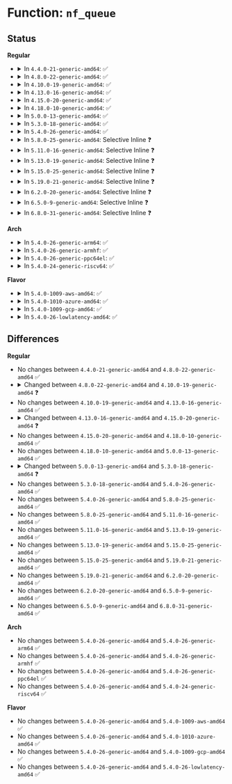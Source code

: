 # Function: <code>nf_queue</code>

## Status
<b>Regular</b>
<ul>
<li>
<details>
<summary>In <code>4.4.0-21-generic-amd64</code>: ✅</summary>

```c
int nf_queue(struct sk_buff * skb, struct nf_hook_ops * elem, struct nf_hook_state * state, unsigned int queuenum)
```

```json
{
  "name": "nf_queue",
  "collision_type": "Unique Global",
  "inline_type": "No",
  "funcs": [
    {
      "addr": 18446744071586523088,
      "name": "nf_queue",
      "external": true,
      "loc": "net/netfilter/nf_queue.c:116",
      "file": "net/netfilter/nf_queue.c",
      "inline": "seen, unknown",
      "caller_inline": [],
      "caller_func": [
        "net/netfilter/core.c:nf_hook_slow",
        "net/netfilter/nf_queue.c:nf_reinject"
      ]
    }
  ],
  "symbols": [
    {
      "addr": 18446744071586523088,
      "name": "nf_queue",
      "section": ".text",
      "bind": "STB_GLOBAL",
      "size": 386
    }
  ]
}
```
</details>
</li>
<li>
<details>
<summary>In <code>4.8.0-22-generic-amd64</code>: ✅</summary>

```c
int nf_queue(struct sk_buff * skb, struct nf_hook_ops * elem, struct nf_hook_state * state, unsigned int queuenum)
```

```json
{
  "name": "nf_queue",
  "collision_type": "Unique Global",
  "inline_type": "No",
  "funcs": [
    {
      "addr": 18446744071586965744,
      "name": "nf_queue",
      "external": true,
      "loc": "net/netfilter/nf_queue.c:114",
      "file": "net/netfilter/nf_queue.c",
      "inline": "seen, unknown",
      "caller_inline": [],
      "caller_func": [
        "net/netfilter/core.c:nf_hook_slow",
        "net/netfilter/nf_queue.c:nf_reinject"
      ]
    }
  ],
  "symbols": [
    {
      "addr": 18446744071586965744,
      "name": "nf_queue",
      "section": ".text",
      "bind": "STB_GLOBAL",
      "size": 379
    }
  ]
}
```
</details>
</li>
<li>
<details>
<summary>In <code>4.10.0-19-generic-amd64</code>: ✅</summary>

```c
int nf_queue(struct sk_buff * skb, struct nf_hook_state * state, struct nf_hook_entry * * entryp, unsigned int verdict)
```

```json
{
  "name": "nf_queue",
  "collision_type": "Unique Global",
  "inline_type": "No",
  "funcs": [
    {
      "addr": 18446744071587160512,
      "name": "nf_queue",
      "external": true,
      "loc": "net/netfilter/nf_queue.c:161",
      "file": "net/netfilter/nf_queue.c",
      "inline": "seen, unknown",
      "caller_inline": [],
      "caller_func": [
        "net/netfilter/core.c:nf_hook_slow",
        "net/netfilter/nf_queue.c:nf_reinject"
      ]
    }
  ],
  "symbols": [
    {
      "addr": 18446744071587160512,
      "name": "nf_queue",
      "section": ".text",
      "bind": "STB_GLOBAL",
      "size": 398
    }
  ]
}
```
</details>
</li>
<li>
<details>
<summary>In <code>4.13.0-16-generic-amd64</code>: ✅</summary>

```c
int nf_queue(struct sk_buff * skb, struct nf_hook_state * state, struct nf_hook_entry * * entryp, unsigned int verdict)
```

```json
{
  "name": "nf_queue",
  "collision_type": "Unique Global",
  "inline_type": "No",
  "funcs": [
    {
      "addr": 18446744071587291856,
      "name": "nf_queue",
      "external": true,
      "loc": "net/netfilter/nf_queue.c:164",
      "file": "net/netfilter/nf_queue.c",
      "inline": "seen, unknown",
      "caller_inline": [],
      "caller_func": [
        "net/netfilter/core.c:nf_hook_slow",
        "net/netfilter/nf_queue.c:nf_reinject"
      ]
    }
  ],
  "symbols": [
    {
      "addr": 18446744071587291856,
      "name": "nf_queue",
      "section": ".text",
      "bind": "STB_GLOBAL",
      "size": 388
    }
  ]
}
```
</details>
</li>
<li>
<details>
<summary>In <code>4.15.0-20-generic-amd64</code>: ✅</summary>

```c
int nf_queue(struct sk_buff * skb, struct nf_hook_state * state, const struct nf_hook_entries * entries, unsigned int index, unsigned int verdict)
```

```json
{
  "name": "nf_queue",
  "collision_type": "Unique Global",
  "inline_type": "No",
  "funcs": [
    {
      "addr": 18446744071587813328,
      "name": "nf_queue",
      "external": true,
      "loc": "net/netfilter/nf_queue.c:166",
      "file": "net/netfilter/nf_queue.c",
      "inline": "seen, unknown",
      "caller_inline": [],
      "caller_func": [
        "net/netfilter/core.c:nf_hook_slow",
        "net/netfilter/nf_queue.c:nf_reinject"
      ]
    }
  ],
  "symbols": [
    {
      "addr": 18446744071587813328,
      "name": "nf_queue",
      "section": ".text",
      "bind": "STB_GLOBAL",
      "size": 454
    }
  ]
}
```
</details>
</li>
<li>
<details>
<summary>In <code>4.18.0-10-generic-amd64</code>: ✅</summary>

```c
int nf_queue(struct sk_buff * skb, struct nf_hook_state * state, const struct nf_hook_entries * entries, unsigned int index, unsigned int verdict)
```

```json
{
  "name": "nf_queue",
  "collision_type": "Unique Global",
  "inline_type": "No",
  "funcs": [
    {
      "addr": 18446744071588156368,
      "name": "nf_queue",
      "external": true,
      "loc": "net/netfilter/nf_queue.c:211",
      "file": "net/netfilter/nf_queue.c",
      "inline": "seen, unknown",
      "caller_inline": [],
      "caller_func": [
        "net/netfilter/core.c:nf_hook_slow",
        "net/netfilter/nf_queue.c:nf_reinject"
      ]
    }
  ],
  "symbols": [
    {
      "addr": 18446744071588156368,
      "name": "nf_queue",
      "section": ".text",
      "bind": "STB_GLOBAL",
      "size": 654
    }
  ]
}
```
</details>
</li>
<li>
<details>
<summary>In <code>5.0.0-13-generic-amd64</code>: ✅</summary>

```c
int nf_queue(struct sk_buff * skb, struct nf_hook_state * state, const struct nf_hook_entries * entries, unsigned int index, unsigned int verdict)
```

```json
{
  "name": "nf_queue",
  "collision_type": "Unique Global",
  "inline_type": "No",
  "funcs": [
    {
      "addr": 18446744071588339584,
      "name": "nf_queue",
      "external": true,
      "loc": "net/netfilter/nf_queue.c:227",
      "file": "net/netfilter/nf_queue.c",
      "inline": "seen, unknown",
      "caller_inline": [],
      "caller_func": [
        "net/netfilter/core.c:nf_hook_slow",
        "net/netfilter/nf_queue.c:nf_reinject"
      ]
    }
  ],
  "symbols": [
    {
      "addr": 18446744071588339584,
      "name": "nf_queue",
      "section": ".text",
      "bind": "STB_GLOBAL",
      "size": 609
    }
  ]
}
```
</details>
</li>
<li>
<details>
<summary>In <code>5.3.0-18-generic-amd64</code>: ✅</summary>

```c
int nf_queue(struct sk_buff * skb, struct nf_hook_state * state, unsigned int index, unsigned int verdict)
```

```json
{
  "name": "nf_queue",
  "collision_type": "Unique Global",
  "inline_type": "No",
  "funcs": [
    {
      "addr": 18446744071588739744,
      "name": "nf_queue",
      "external": true,
      "loc": "net/netfilter/nf_queue.c:230",
      "file": "net/netfilter/nf_queue.c",
      "inline": "seen, unknown",
      "caller_inline": [],
      "caller_func": [
        "net/netfilter/core.c:nf_hook_slow",
        "net/netfilter/nf_queue.c:nf_reinject"
      ]
    }
  ],
  "symbols": [
    {
      "addr": 18446744071588739744,
      "name": "nf_queue",
      "section": ".text",
      "bind": "STB_GLOBAL",
      "size": 671
    }
  ]
}
```
</details>
</li>
<li>
<details>
<summary>In <code>5.4.0-26-generic-amd64</code>: ✅</summary>

```c
int nf_queue(struct sk_buff * skb, struct nf_hook_state * state, unsigned int index, unsigned int verdict)
```

```json
{
  "name": "nf_queue",
  "collision_type": "Unique Global",
  "inline_type": "No",
  "funcs": [
    {
      "addr": 18446744071588963536,
      "name": "nf_queue",
      "external": true,
      "loc": "net/netfilter/nf_queue.c:230",
      "file": "net/netfilter/nf_queue.c",
      "inline": "seen, unknown",
      "caller_inline": [],
      "caller_func": [
        "net/netfilter/core.c:nf_hook_slow",
        "net/netfilter/nf_queue.c:nf_reinject"
      ]
    }
  ],
  "symbols": [
    {
      "addr": 18446744071588963536,
      "name": "nf_queue",
      "section": ".text",
      "bind": "STB_GLOBAL",
      "size": 621
    }
  ]
}
```
</details>
</li>
<li>
<details>
<summary>In <code>5.8.0-25-generic-amd64</code>: Selective Inline ❓</summary>

```c
int nf_queue(struct sk_buff * skb, struct nf_hook_state * state, unsigned int index, unsigned int verdict)
```

```json
{
  "name": "nf_queue",
  "collision_type": "Unique Global",
  "inline_type": "Selective",
  "funcs": [
    {
      "addr": 18446744071589919833,
      "name": "nf_queue",
      "external": true,
      "loc": "net/netfilter/nf_queue.c:220",
      "file": "net/netfilter/nf_queue.c",
      "inline": "not declared, inlined",
      "caller_inline": [
        "net/netfilter/nf_queue.c:nf_reinject"
      ],
      "caller_func": [
        "net/netfilter/core.c:nf_hook_slow"
      ]
    }
  ],
  "symbols": [
    {
      "addr": 18446744071589919296,
      "name": "nf_queue",
      "section": ".text",
      "bind": "STB_GLOBAL",
      "size": 75
    }
  ]
}
```
</details>
</li>
<li>
<details>
<summary>In <code>5.11.0-16-generic-amd64</code>: Selective Inline ❓</summary>

```c
int nf_queue(struct sk_buff * skb, struct nf_hook_state * state, unsigned int index, unsigned int verdict)
```

```json
{
  "name": "nf_queue",
  "collision_type": "Unique Global",
  "inline_type": "Selective",
  "funcs": [
    {
      "addr": 18446744071589960776,
      "name": "nf_queue",
      "external": true,
      "loc": "net/netfilter/nf_queue.c:220",
      "file": "net/netfilter/nf_queue.c",
      "inline": "not declared, inlined",
      "caller_inline": [
        "net/netfilter/nf_queue.c:nf_reinject"
      ],
      "caller_func": [
        "net/netfilter/core.c:nf_hook_slow"
      ]
    }
  ],
  "symbols": [
    {
      "addr": 18446744071589960240,
      "name": "nf_queue",
      "section": ".text",
      "bind": "STB_GLOBAL",
      "size": 75
    }
  ]
}
```
</details>
</li>
<li>
<details>
<summary>In <code>5.13.0-19-generic-amd64</code>: Selective Inline ❓</summary>

```c
int nf_queue(struct sk_buff * skb, struct nf_hook_state * state, unsigned int index, unsigned int verdict)
```

```json
{
  "name": "nf_queue",
  "collision_type": "Unique Global",
  "inline_type": "Selective",
  "funcs": [
    {
      "addr": 18446744071589875544,
      "name": "nf_queue",
      "external": true,
      "loc": "net/netfilter/nf_queue.c:220",
      "file": "net/netfilter/nf_queue.c",
      "inline": "not declared, inlined",
      "caller_inline": [
        "net/netfilter/nf_queue.c:nf_reinject"
      ],
      "caller_func": [
        "net/netfilter/core.c:nf_hook_slow"
      ]
    }
  ],
  "symbols": [
    {
      "addr": 18446744071589875008,
      "name": "nf_queue",
      "section": ".text",
      "bind": "STB_GLOBAL",
      "size": 75
    }
  ]
}
```
</details>
</li>
<li>
<details>
<summary>In <code>5.15.0-25-generic-amd64</code>: Selective Inline ❓</summary>

```c
int nf_queue(struct sk_buff * skb, struct nf_hook_state * state, unsigned int index, unsigned int verdict)
```

```json
{
  "name": "nf_queue",
  "collision_type": "Unique Global",
  "inline_type": "Selective",
  "funcs": [
    {
      "addr": 18446744071590639117,
      "name": "nf_queue",
      "external": true,
      "loc": "net/netfilter/nf_queue.c:237",
      "file": "net/netfilter/nf_queue.c",
      "inline": "not declared, inlined",
      "caller_inline": [
        "net/netfilter/nf_queue.c:nf_reinject"
      ],
      "caller_func": [
        "net/netfilter/core.c:nf_hook_slow"
      ]
    }
  ],
  "symbols": [
    {
      "addr": 18446744071590638544,
      "name": "nf_queue",
      "section": ".text",
      "bind": "STB_GLOBAL",
      "size": 75
    }
  ]
}
```
</details>
</li>
<li>
<details>
<summary>In <code>5.19.0-21-generic-amd64</code>: Selective Inline ❓</summary>

```c
int nf_queue(struct sk_buff * skb, struct nf_hook_state * state, unsigned int index, unsigned int verdict)
```

```json
{
  "name": "nf_queue",
  "collision_type": "Unique Global",
  "inline_type": "Selective",
  "funcs": [
    {
      "addr": 18446744071592262922,
      "name": "nf_queue",
      "external": true,
      "loc": "net/netfilter/nf_queue.c:237",
      "file": "net/netfilter/nf_queue.c",
      "inline": "not declared, inlined",
      "caller_inline": [
        "net/netfilter/nf_queue.c:nf_reinject"
      ],
      "caller_func": [
        "net/netfilter/core.c:nf_hook_slow"
      ]
    }
  ],
  "symbols": [
    {
      "addr": 18446744071592262432,
      "name": "nf_queue",
      "section": ".text",
      "bind": "STB_GLOBAL",
      "size": 83
    }
  ]
}
```
</details>
</li>
<li>
<details>
<summary>In <code>6.2.0-20-generic-amd64</code>: Selective Inline ❓</summary>

```c
int nf_queue(struct sk_buff * skb, struct nf_hook_state * state, unsigned int index, unsigned int verdict)
```

```json
{
  "name": "nf_queue",
  "collision_type": "Unique Global",
  "inline_type": "Selective",
  "funcs": [
    {
      "addr": 18446744071594097528,
      "name": "nf_queue",
      "external": true,
      "loc": "net/netfilter/nf_queue.c:237",
      "file": "net/netfilter/nf_queue.c",
      "inline": "not declared, inlined",
      "caller_inline": [
        "net/netfilter/nf_queue.c:nf_reinject"
      ],
      "caller_func": [
        "net/netfilter/core.c:nf_hook_slow"
      ]
    }
  ],
  "symbols": [
    {
      "addr": 18446744071594097024,
      "name": "nf_queue",
      "section": ".text",
      "bind": "STB_GLOBAL",
      "size": 83
    }
  ]
}
```
</details>
</li>
<li>
<details>
<summary>In <code>6.5.0-9-generic-amd64</code>: Selective Inline ❓</summary>

```c
int nf_queue(struct sk_buff * skb, struct nf_hook_state * state, unsigned int index, unsigned int verdict)
```

```json
{
  "name": "nf_queue",
  "collision_type": "Unique Global",
  "inline_type": "Selective",
  "funcs": [
    {
      "addr": 18446744071594482645,
      "name": "nf_queue",
      "external": true,
      "loc": "net/netfilter/nf_queue.c:237",
      "file": "net/netfilter/nf_queue.c",
      "inline": "not declared, inlined",
      "caller_inline": [
        "net/netfilter/nf_queue.c:nf_reinject"
      ],
      "caller_func": [
        "net/netfilter/core.c:nf_hook_slow"
      ]
    }
  ],
  "symbols": [
    {
      "addr": 18446744071594482144,
      "name": "nf_queue",
      "section": ".text",
      "bind": "STB_GLOBAL",
      "size": 83
    }
  ]
}
```
</details>
</li>
<li>
<details>
<summary>In <code>6.8.0-31-generic-amd64</code>: Selective Inline ❓</summary>

```c
int nf_queue(struct sk_buff * skb, struct nf_hook_state * state, unsigned int index, unsigned int verdict)
```

```json
{
  "name": "nf_queue",
  "collision_type": "Unique Global",
  "inline_type": "Selective",
  "funcs": [
    {
      "addr": 18446744071595284869,
      "name": "nf_queue",
      "external": true,
      "loc": "net/netfilter/nf_queue.c:235",
      "file": "net/netfilter/nf_queue.c",
      "inline": "not declared, inlined",
      "caller_inline": [
        "net/netfilter/nf_queue.c:nf_reinject"
      ],
      "caller_func": [
        "net/netfilter/core.c:nf_hook_slow"
      ]
    }
  ],
  "symbols": [
    {
      "addr": 18446744071595284368,
      "name": "nf_queue",
      "section": ".text",
      "bind": "STB_GLOBAL",
      "size": 83
    }
  ]
}
```
</details>
</li>
</ul>
<b>Arch</b>
<ul>
<li>
<details>
<summary>In <code>5.4.0-26-generic-arm64</code>: ✅</summary>

```c
int nf_queue(struct sk_buff * skb, struct nf_hook_state * state, unsigned int index, unsigned int verdict)
```

```json
{
  "name": "nf_queue",
  "collision_type": "Unique Global",
  "inline_type": "No",
  "funcs": [
    {
      "addr": 18446603336502566256,
      "name": "nf_queue",
      "external": true,
      "loc": "net/netfilter/nf_queue.c:230",
      "file": "net/netfilter/nf_queue.c",
      "inline": "seen, unknown",
      "caller_inline": [],
      "caller_func": [
        "net/netfilter/core.c:nf_hook_slow",
        "net/netfilter/nf_queue.c:nf_reinject"
      ]
    }
  ],
  "symbols": [
    {
      "addr": 18446603336502566256,
      "name": "nf_queue",
      "section": ".text",
      "bind": "STB_GLOBAL",
      "size": 560
    }
  ]
}
```
</details>
</li>
<li>
<details>
<summary>In <code>5.4.0-26-generic-armhf</code>: ✅</summary>

```c
int nf_queue(struct sk_buff * skb, struct nf_hook_state * state, unsigned int index, unsigned int verdict)
```

```json
{
  "name": "nf_queue",
  "collision_type": "Unique Global",
  "inline_type": "No",
  "funcs": [
    {
      "addr": 3235272564,
      "name": "nf_queue",
      "external": true,
      "loc": "net/netfilter/nf_queue.c:230",
      "file": "net/netfilter/nf_queue.c",
      "inline": "seen, unknown",
      "caller_inline": [],
      "caller_func": [
        "net/netfilter/core.c:nf_hook_slow",
        "net/netfilter/nf_queue.c:nf_reinject"
      ]
    }
  ],
  "symbols": [
    {
      "addr": 3235272564,
      "name": "nf_queue",
      "section": ".text",
      "bind": "STB_GLOBAL",
      "size": 572
    }
  ]
}
```
</details>
</li>
<li>
<details>
<summary>In <code>5.4.0-26-generic-ppc64el</code>: ✅</summary>

```c
int nf_queue(struct sk_buff * skb, struct nf_hook_state * state, unsigned int index, unsigned int verdict)
```

```json
{
  "name": "nf_queue",
  "collision_type": "Unique Global",
  "inline_type": "No",
  "funcs": [
    {
      "addr": 13835058055296148640,
      "name": "nf_queue",
      "external": true,
      "loc": "net/netfilter/nf_queue.c:230",
      "file": "net/netfilter/nf_queue.c",
      "inline": "seen, unknown",
      "caller_inline": [],
      "caller_func": [
        "net/netfilter/core.c:nf_hook_slow",
        "net/netfilter/nf_queue.c:nf_reinject"
      ]
    }
  ],
  "symbols": [
    {
      "addr": 13835058055296148640,
      "name": "nf_queue",
      "section": ".text",
      "bind": "STB_GLOBAL",
      "size": 832
    }
  ]
}
```
</details>
</li>
<li>
<details>
<summary>In <code>5.4.0-24-generic-riscv64</code>: ✅</summary>

```c
int nf_queue(struct sk_buff * skb, struct nf_hook_state * state, unsigned int index, unsigned int verdict)
```

```json
{
  "name": "nf_queue",
  "collision_type": "Unique Global",
  "inline_type": "No",
  "funcs": [
    {
      "addr": 18446743936278724782,
      "name": "nf_queue",
      "external": true,
      "loc": "net/netfilter/nf_queue.c:230",
      "file": "net/netfilter/nf_queue.c",
      "inline": "seen, unknown",
      "caller_inline": [],
      "caller_func": [
        "net/netfilter/core.c:nf_hook_slow",
        "net/netfilter/nf_queue.c:nf_reinject"
      ]
    }
  ],
  "symbols": [
    {
      "addr": 18446743936278724782,
      "name": "nf_queue",
      "section": ".text",
      "bind": "STB_GLOBAL",
      "size": 546
    }
  ]
}
```
</details>
</li>
</ul>
<b>Flavor</b>
<ul>
<li>
<details>
<summary>In <code>5.4.0-1009-aws-amd64</code>: ✅</summary>

```c
int nf_queue(struct sk_buff * skb, struct nf_hook_state * state, unsigned int index, unsigned int verdict)
```

```json
{
  "name": "nf_queue",
  "collision_type": "Unique Global",
  "inline_type": "No",
  "funcs": [
    {
      "addr": 18446744071588569920,
      "name": "nf_queue",
      "external": true,
      "loc": "net/netfilter/nf_queue.c:230",
      "file": "net/netfilter/nf_queue.c",
      "inline": "seen, unknown",
      "caller_inline": [],
      "caller_func": [
        "net/netfilter/core.c:nf_hook_slow",
        "net/netfilter/nf_queue.c:nf_reinject"
      ]
    }
  ],
  "symbols": [
    {
      "addr": 18446744071588569920,
      "name": "nf_queue",
      "section": ".text",
      "bind": "STB_GLOBAL",
      "size": 621
    }
  ]
}
```
</details>
</li>
<li>
<details>
<summary>In <code>5.4.0-1010-azure-amd64</code>: ✅</summary>

```c
int nf_queue(struct sk_buff * skb, struct nf_hook_state * state, unsigned int index, unsigned int verdict)
```

```json
{
  "name": "nf_queue",
  "collision_type": "Unique Global",
  "inline_type": "No",
  "funcs": [
    {
      "addr": 18446744071588281904,
      "name": "nf_queue",
      "external": true,
      "loc": "net/netfilter/nf_queue.c:230",
      "file": "net/netfilter/nf_queue.c",
      "inline": "seen, unknown",
      "caller_inline": [],
      "caller_func": [
        "net/netfilter/core.c:nf_hook_slow",
        "net/netfilter/nf_queue.c:nf_reinject"
      ]
    }
  ],
  "symbols": [
    {
      "addr": 18446744071588281904,
      "name": "nf_queue",
      "section": ".text",
      "bind": "STB_GLOBAL",
      "size": 621
    }
  ]
}
```
</details>
</li>
<li>
<details>
<summary>In <code>5.4.0-1009-gcp-amd64</code>: ✅</summary>

```c
int nf_queue(struct sk_buff * skb, struct nf_hook_state * state, unsigned int index, unsigned int verdict)
```

```json
{
  "name": "nf_queue",
  "collision_type": "Unique Global",
  "inline_type": "No",
  "funcs": [
    {
      "addr": 18446744071588902096,
      "name": "nf_queue",
      "external": true,
      "loc": "net/netfilter/nf_queue.c:230",
      "file": "net/netfilter/nf_queue.c",
      "inline": "seen, unknown",
      "caller_inline": [],
      "caller_func": [
        "net/netfilter/core.c:nf_hook_slow",
        "net/netfilter/nf_queue.c:nf_reinject"
      ]
    }
  ],
  "symbols": [
    {
      "addr": 18446744071588902096,
      "name": "nf_queue",
      "section": ".text",
      "bind": "STB_GLOBAL",
      "size": 621
    }
  ]
}
```
</details>
</li>
<li>
<details>
<summary>In <code>5.4.0-26-lowlatency-amd64</code>: ✅</summary>

```c
int nf_queue(struct sk_buff * skb, struct nf_hook_state * state, unsigned int index, unsigned int verdict)
```

```json
{
  "name": "nf_queue",
  "collision_type": "Unique Global",
  "inline_type": "No",
  "funcs": [
    {
      "addr": 18446744071589044656,
      "name": "nf_queue",
      "external": true,
      "loc": "net/netfilter/nf_queue.c:230",
      "file": "net/netfilter/nf_queue.c",
      "inline": "seen, unknown",
      "caller_inline": [],
      "caller_func": [
        "net/netfilter/core.c:nf_hook_slow",
        "net/netfilter/nf_queue.c:nf_reinject"
      ]
    }
  ],
  "symbols": [
    {
      "addr": 18446744071589044656,
      "name": "nf_queue",
      "section": ".text",
      "bind": "STB_GLOBAL",
      "size": 621
    }
  ]
}
```
</details>
</li>
</ul>

## Differences
<b>Regular</b>
<ul>
<li>
No changes between <code>4.4.0-21-generic-amd64</code> and <code>4.8.0-22-generic-amd64</code> ✅
</li>
<li>
<details>
<summary>Changed between <code>4.8.0-22-generic-amd64</code> and <code>4.10.0-19-generic-amd64</code> ❓</summary>
<ul>
<li>
<b>Param added. </b>
<code>struct nf_hook_entry * * entryp</code>
</li>
<li>
<b>Param added. </b>
<code>unsigned int verdict</code>
</li>
<li>
<b>Param removed. </b>
<code>struct nf_hook_ops * elem</code>
</li>
<li>
<b>Param removed. </b>
<code>unsigned int queuenum</code>
</li>
<li>
<b>Param reordered. </b>
<code>skb, elem, state, queuenum</code> ➡️ <code>skb, state, entryp, verdict</code>
</li>
</ul>
</details>
</li>
<li>
No changes between <code>4.10.0-19-generic-amd64</code> and <code>4.13.0-16-generic-amd64</code> ✅
</li>
<li>
<details>
<summary>Changed between <code>4.13.0-16-generic-amd64</code> and <code>4.15.0-20-generic-amd64</code> ❓</summary>
<ul>
<li>
<b>Param added. </b>
<code>const struct nf_hook_entries * entries</code>
</li>
<li>
<b>Param added. </b>
<code>unsigned int index</code>
</li>
<li>
<b>Param removed. </b>
<code>struct nf_hook_entry * * entryp</code>
</li>
<li>
<b>Param reordered. </b>
<code>skb, state, entryp, verdict</code> ➡️ <code>skb, state, entries, index, verdict</code>
</li>
</ul>
</details>
</li>
<li>
No changes between <code>4.15.0-20-generic-amd64</code> and <code>4.18.0-10-generic-amd64</code> ✅
</li>
<li>
No changes between <code>4.18.0-10-generic-amd64</code> and <code>5.0.0-13-generic-amd64</code> ✅
</li>
<li>
<details>
<summary>Changed between <code>5.0.0-13-generic-amd64</code> and <code>5.3.0-18-generic-amd64</code> ❓</summary>
<ul>
<li>
<b>Param removed. </b>
<code>const struct nf_hook_entries * entries</code>
</li>
<li>
<b>Param reordered. </b>
<code>skb, state, entries, index, verdict</code> ➡️ <code>skb, state, index, verdict</code>
</li>
</ul>
</details>
</li>
<li>
No changes between <code>5.3.0-18-generic-amd64</code> and <code>5.4.0-26-generic-amd64</code> ✅
</li>
<li>
No changes between <code>5.4.0-26-generic-amd64</code> and <code>5.8.0-25-generic-amd64</code> ✅
</li>
<li>
No changes between <code>5.8.0-25-generic-amd64</code> and <code>5.11.0-16-generic-amd64</code> ✅
</li>
<li>
No changes between <code>5.11.0-16-generic-amd64</code> and <code>5.13.0-19-generic-amd64</code> ✅
</li>
<li>
No changes between <code>5.13.0-19-generic-amd64</code> and <code>5.15.0-25-generic-amd64</code> ✅
</li>
<li>
No changes between <code>5.15.0-25-generic-amd64</code> and <code>5.19.0-21-generic-amd64</code> ✅
</li>
<li>
No changes between <code>5.19.0-21-generic-amd64</code> and <code>6.2.0-20-generic-amd64</code> ✅
</li>
<li>
No changes between <code>6.2.0-20-generic-amd64</code> and <code>6.5.0-9-generic-amd64</code> ✅
</li>
<li>
No changes between <code>6.5.0-9-generic-amd64</code> and <code>6.8.0-31-generic-amd64</code> ✅
</li>
</ul>
<b>Arch</b>
<ul>
<li>
No changes between <code>5.4.0-26-generic-amd64</code> and <code>5.4.0-26-generic-arm64</code> ✅
</li>
<li>
No changes between <code>5.4.0-26-generic-amd64</code> and <code>5.4.0-26-generic-armhf</code> ✅
</li>
<li>
No changes between <code>5.4.0-26-generic-amd64</code> and <code>5.4.0-26-generic-ppc64el</code> ✅
</li>
<li>
No changes between <code>5.4.0-26-generic-amd64</code> and <code>5.4.0-24-generic-riscv64</code> ✅
</li>
</ul>
<b>Flavor</b>
<ul>
<li>
No changes between <code>5.4.0-26-generic-amd64</code> and <code>5.4.0-1009-aws-amd64</code> ✅
</li>
<li>
No changes between <code>5.4.0-26-generic-amd64</code> and <code>5.4.0-1010-azure-amd64</code> ✅
</li>
<li>
No changes between <code>5.4.0-26-generic-amd64</code> and <code>5.4.0-1009-gcp-amd64</code> ✅
</li>
<li>
No changes between <code>5.4.0-26-generic-amd64</code> and <code>5.4.0-26-lowlatency-amd64</code> ✅
</li>
</ul>
